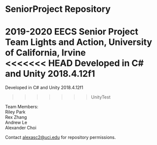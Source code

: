 # SeniorProject Repository  
2019-2020 EECS Senior Project  
Team Lights and Action, University of California, Irvine  
<<<<<<< HEAD
Developed in C# and Unity 2018.4.12f1 
=======
Developed in C# and Unity 2018.4.12f1
>>>>>>> UnityTest
  
Team Members:  
Riley Park  
Rex Zhang  
Andrew Le  
Alexander Choi  
  
Contact alexasc2@uci.edu for repository permissions.